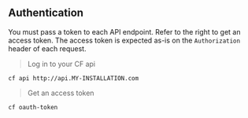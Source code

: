 ## Authentication

You must pass a token to each API endpoint. Refer to the right to get an access token. The access
 token is expected as-is on the `Authorization` header of each request.

> Log in to your CF api

```shell
cf api http://api.MY-INSTALLATION.com
```

> Get an access token

```shell
cf oauth-token
```
